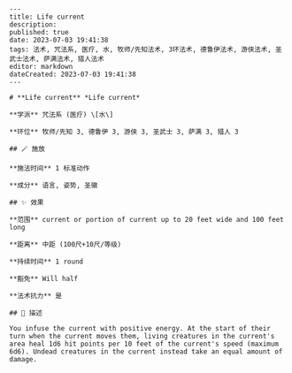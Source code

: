 
    ---
    title: Life current
    description: 
    published: true
    date: 2023-07-03 19:41:38
    tags: 法术, 咒法系, 医疗, 水, 牧师/先知法术, 3环法术, 德鲁伊法术, 游侠法术, 圣武士法术, 萨满法术, 猎人法术
    editor: markdown
    dateCreated: 2023-07-03 19:41:38
    ---

    # **Life current** *Life current*

    **学派** 咒法系 (医疗) \[水\] 

    **环位** 牧师/先知 3, 德鲁伊 3, 游侠 3, 圣武士 3, 萨满 3, 猎人 3

    ## 🪄 施放

    **施法时间** 1 标准动作

    **成分** 语言, 姿势, 圣徽

    ## ✨ 效果  

    **范围** current or portion of current up to 20 feet wide and 100 feet long

    **距离** 中距 (100尺+10尺/等级)  

    **持续时间** 1 round 

    **豁免** Will half

    **法术抗力** 是

    ## 📖 描述

    You infuse the current with positive energy. At the start of their turn when the current moves them, living creatures in the current's area heal 1d6 hit points per 10 feet of the current's speed (maximum 6d6). Undead creatures in the current instead take an equal amount of damage.
    